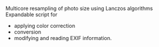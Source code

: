 Multicore resampling of photo size using Lanczos algorithms  
Expandable script for
- applying color correction
- conversion
- modifying and reading EXIF information.
